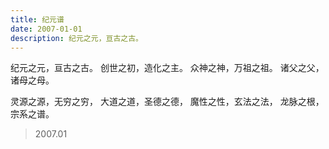 ```yaml
---
title: 纪元谱
date: 2007-01-01
description: 纪元之元，亘古之古。
---
```


纪元之元，亘古之古。
创世之初，造化之主。
众神之神，万祖之祖。
诸父之父，诸母之母。

灵源之源，无穷之穷，
大道之道，圣德之德，
魔性之性，玄法之法，
龙脉之根，宗系之谱。

> 2007.01